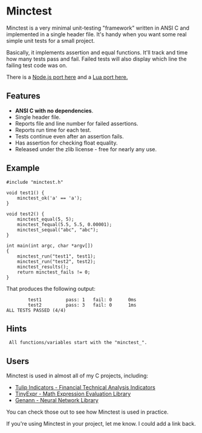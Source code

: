 # Minctest


Minctest is a very minimal unit-testing "framework" written in ANSI C and
implemented in a single header file. It's handy when you want some real simple
unit tests for a small project.

Basically, it implements assertion and equal functions. It'll track and time
how many tests pass and fail. Failed tests will also display which line the
failing test code was on.

There is a [Node.js port here](https://github.com/codeplea/minctest-node) and a [Lua port here.](https://github.com/codeplea/minctest-lua)

## Features

- **ANSI C with no dependencies**.
- Single header file.
- Reports file and line number for failed assertions.
- Reports run time for each test.
- Tests continue even after an assertion fails.
- Has assertion for checking float equality.
- Released under the zlib license - free for nearly any use.

## Example

    #include "minctest.h"

    void test1() {
    	minctest_ok('a' == 'a');
    }

    void test2() {
        minctest_equal(5, 5);
        minctest_fequal(5.5, 5.5, 0.00001);
        minctest_sequal("abc", "abc");
    }

    int main(int argc, char *argv[])
    {
        minctest_run("test1", test1);
        minctest_run("test2", test2);
        minctest_results();
        return minctest_fails != 0;
    }


That produces the following output:

            test1         pass: 1   fail: 0      0ms
            test2         pass: 3   fail: 0      1ms
    ALL TESTS PASSED (4/4)



## Hints
     All functions/variables start with the "minctest_".

## Users

Minctest is used in almost all of my C projects, including:

* [Tulip Indicators - Financial Technical Analysis Indicators](https://tulipindicators.org)
* [TinyExpr - Math Expression Evaluation Library](https://codeplea.com/tinyexpr)
* [Genann - Neural Network Library](https://codeplea.com/genann)

You can check those out to see how Minctest is used in practice.

If you're using Minctest in your project, let me know. I could add a link back.
